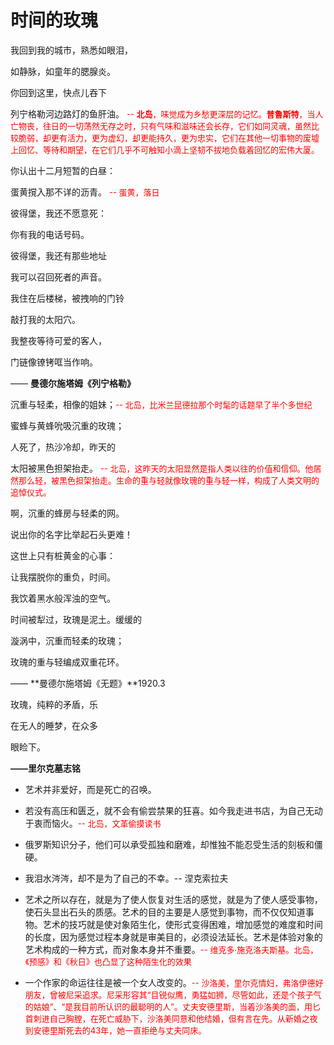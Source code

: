 

# 时间的玫瑰

我回到我的城市，熟悉如眼泪，

如静脉，如童年的腮腺炎。

你回到这里，快点儿吞下

列宁格勒河边路灯的鱼肝油。
<font size=2.5 color=red>-- **北岛**，味觉成为乡愁更深层的记忆。**普鲁斯特**，当人亡物丧，往日的一切荡然无存之时，只有气味和滋味还会长存，它们如同灵魂，虽然比较脆弱，却更有活力，更为虚幻，却更能持久，更为忠实，它们在其他一切事物的废墟上回忆、等待和期望，在它们几乎不可触知小滴上坚韧不拔地负载着回忆的宏伟大厦。</font>

你认出十二月短暂的白昼：

蛋黄撹入那不详的沥青。 <font size=2.5 color=red>-- 蛋黄，落日</font>

彼得堡，我还不愿意死：

你有我的电话号码。

彼得堡，我还有那些地址

我可以召回死者的声音。

我住在后楼梯，被拽响的门铃

敲打我的太阳穴。

我整夜等待可爱的客人，

门链像镣铐哐当作响。

—— **曼德尔施塔姆《列宁格勒》**

沉重与轻柔，相像的姐妹；<font size=2.5 color=red>-- 北岛，比米兰昆德拉那个时髦的话题早了半个多世纪</font>

蜜蜂与黄蜂吮吸沉重的玫瑰；

人死了，热沙冷却，昨天的

太阳被黑色担架抬走。
<font size=2.5 color=red>-- 北岛，这昨天的太阳显然是指人类以往的价值和信仰。他居然那么轻，被黑色担架抬走。生命的重与轻就像玫瑰的重与轻一样，构成了人类文明的追悼仪式。</font>

啊，沉重的蜂房与轻柔的网。

说出你的名字比举起石头更难！

这世上只有桩黄金的心事：

让我摆脱你的重负，时间。

我饮着黑水般浑浊的空气。

时间被犁过，玫瑰是泥土。缓缓的

漩涡中，沉重而轻柔的玫瑰；

玫瑰的重与轻编成双重花环。

—— **曼德尔施塔姆《无题》**1920.3

玫瑰，纯粹的矛盾，乐

在无人的睡梦，在众多

眼睑下。

**——里尔克墓志铭**

* 艺术并非爱好，而是死亡的召唤。
* 若没有高压和匮乏，就不会有偷尝禁果的狂喜。如今我走进书店，为自己无动于衷而恼火。<font size=2.5 color=red>-- 北岛，文革偷摸读书</font>

* 俄罗斯知识分子，他们可以承受孤独和磨难，却惟独不能忍受生活的刻板和僵硬。

* 我泪水涔涔，却不是为了自己的不幸。-- 涅克索拉夫

* 艺术之所以存在，就是为了使人恢复对生活的感觉，就是为了使人感受事物，使石头显出石头的质感。艺术的目的主要是人感觉到事物，而不仅仅知道事物。艺术的技巧就是使对象陌生化，使形式变得困难，增加感觉的难度和时间的长度，因为感觉过程本身就是审美目的，必须设法延长。艺术是体验对象的艺术构成的一种方式，而对象本身并不重要。<font size=2.5 color=red>-- 维克多·施克洛夫斯基。北岛，《预感》和《秋日》也凸显了这种陌生化的效果</font>

* 一个作家的命运往往是被一个女人改变的。<font size=2.5 color=red>-- 沙洛美，里尔克情妇，弗洛伊德好朋友，曾被尼采追求。尼采形容其“目锐似鹰，勇猛如狮，尽管如此，还是个孩子气的姑娘”、“是我目前所认识的最聪明的人”。丈夫安德里斯，当着沙洛美的面，用匕首刺进自己胸膛，在死亡威胁下，沙洛美同意和他结婚，但有言在先。从新婚之夜到安德里斯死去的43年，她一直拒绝与丈夫同床。</font>



 
